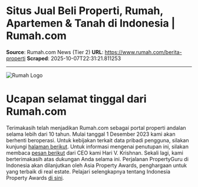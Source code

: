 # Situs Jual Beli Properti, Rumah, Apartemen & Tanah di Indonesia | Rumah.com

**Source**: Rumah.com News (Tier 2)
**URL**: https://www.rumah.com/berita-properti
**Scraped**: 2025-10-07T22:31:21.811253

---

![Rumah Logo](https://www.rumah.com/img/rumah-horizontal-by-pg.png)
# Ucapan selamat tinggal dari Rumah.com
Terimakasih telah menjadikan Rumah.com sebagai portal properti andalan selama lebih dari 10 tahun. Mulai tanggal 1 Desember 2023 kami akan berhenti beroperasi.
Untuk kebijakan terkait data pribadi pengguna, silakan kunjungi [halaman berikut](https://www.propertygurugroup.com/terms-and-conditions/).
Untuk informasi mengenai penutupan ini, silakan membaca [pesan berikut](https://www.propertygurugroup.com/newsroom/a-message-from-group-ceo-and-managing-director-hari-v-krishnan/) dari CEO kami Hari V. Krishnan.
Sekali lagi, kami berterimakasih atas dukungan Anda selama ini.
Perjalanan PropertyGuru di Indonesia akan dilanjutkan oleh Asia Property Awards, penghargaan untuk yang terbaik di real estate. Pelajari selengkapnya tentang Indonesia Property Awards [di sini](https://www.asiapropertyawards.com/en/award/indonesia/). 
